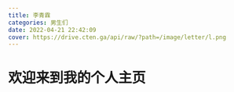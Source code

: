 ```yaml
---
title: 李青霖
categories: 男生们
date: 2022-04-21 22:42:09
cover: https://drive.cten.ga/api/raw/?path=/image/letter/l.png
---
```

# 欢迎来到我的个人主页